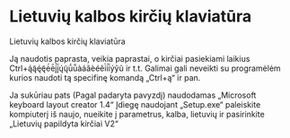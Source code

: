 # Lietuvių kalbos kirčių klaviatūra

Lietuvių kalbos kirčių klaviatūra

Ją naudotis paprasta, veikia paprastai, o kirčiai pasiekiami laikius Ctrl+ą́ą̃ę́ę̃ė́ė̃į̇́į̇̃ų́ų̃ū́ū̃àáãèéẽi̇̀i̇́i̇̃ýỹũ ir t.t. Galimai gali neveikti su programėlėm kurios naudoti tą specifinę komandą „Ctrl+ą“ ir pan. 

Ja sukūriau pats (Pagal padaryta pavyzdį) naudodamas „Microsoft keyboard layout creator 1.4“ 
Įdiegę naudojant „Setup.exe“ paleiskite kompiuterį iš naujo, nueikite į parametrus, kalba, lietuvių ir pasirinkite „Lietuvių papildyta kirčiai V2“
